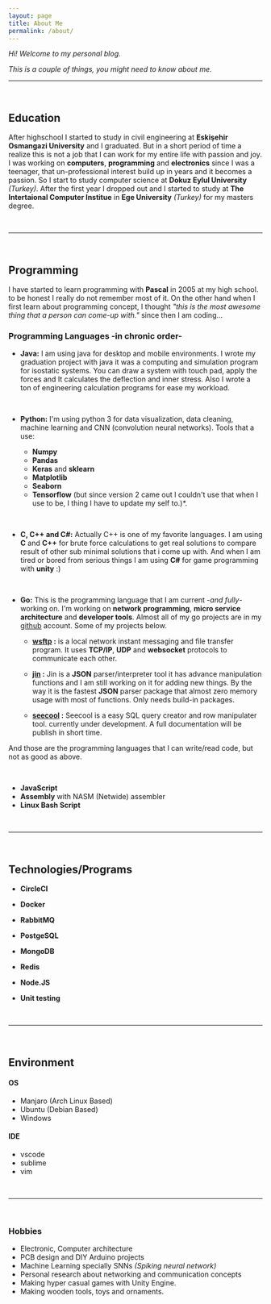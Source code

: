 ```yaml
---
layout: page
title: About Me
permalink: /about/
---
```


_Hi! Welcome to my personal blog._

_This is a couple of things, you might need to know about me._

---

<br>

## Education

After highschool I started to study in civil engineering at **Eskişehir Osmangazi University** and I graduated. But in a short period of time a realize this is not a job that I can work for my entire life with passion and joy. I was working on **computers**, **programming** and **electronics** since I was a teenager, that un-professional interest build up in years and it becomes a passion. So I start to study computer science at **Dokuz Eylul University** _(Turkey)_. After the first year I dropped out and I started to study at **The Intertaional Computer Institue** in **Ege University** _(Turkey)_ for my masters degree.

<br>

---

<br>

## Programming

I have started to learn programming with **Pascal** in 2005 at my high school. to be honest I really do not remember most of it. On the other hand when I first learn about programming concept, I thought _"this is the most awesome thing that a person can come-up with."_ since then I am coding...

### Programming Languages -in chronic order-

-   **Java:** I am using java for desktop and mobile environments. I wrote my graduation project with java it was a computing and simulation program for isostatic systems. You can draw a system with touch pad, apply the forces and It calculates the deflection and inner stress. Also I wrote a ton of engineering calculation programs for ease my workload.

<br>

-   **Python:** I'm using python 3 for data visualization, data cleaning, machine learning and CNN (convolution neural networks).
    Tools that a use:

    -   **Numpy**
    -   **Pandas**
    -   **Keras** and **sklearn**
    -   **Matplotlib**
    -   **Seaborn**
    -   **Tensorflow** (but since version 2 came out I couldn't use that when I use to be, I thing I have to update my self to.)\*.

<br>

-   **C, C++ and C#:** Actually C++ is one of my favorite languages. I am using **C** and **C++** for brute force calculations to get real solutions to compare result of other sub minimal solutions that i come up with. And when I am tired or bored from serious things I am using **C#** for game programming with **unity** :)

<br>

-   **Go:** This is the programming language that I am current -_and fully_- working on. I'm working on **network programming**, **micro service architecture** and **developer tools**. Almost all of my go projects are in my [github](https://github.com/ecoshub) account. Some of my projects below.

    -   **[wsftp](https://github.com/ecoshub/wsftp) :** is a local network instant messaging and file transfer program. It uses **TCP/IP**, **UDP** and **websocket** protocols to communicate each other.

    -   **[jin](https://github.com/ecoshub/jin) :** Jin is a **JSON** parser/interpreter tool it has advance manipulation functions and I am still working on it for adding new things. By the way it is the fastest **JSON** parser package that almost zero memory usage with most of functions. Only needs build-in packages.

    -   **[seecool](https://github.com/ecoshub/seecool) :** Seecool is a easy SQL query creator and row manipulater tool. currently under development. A full documentation will be publish in short time.

And those are the programming languages that I can write/read code, but not as good as above.

<br>

-   **JavaScript**
-   **Assembly** with NASM (Netwide) assembler
-   **Linux Bash Script**

<br>

---

<br>

## Technologies/Programs

-   **CircleCI**
-   **Docker**
-   **RabbitMQ**

-   **PostgeSQL**
-   **MongoDB**
-   **Redis**

-   **Node.JS**
-   **Unit testing**

<br>

---

<br>

## Environment

#### OS

-   Manjaro (Arch Linux Based)
-   Ubuntu (Debian Based)
-   Windows

#### IDE

-   vscode
-   sublime
-   vim

<br>

---

<br>

### Hobbies

-   Electronic, Computer architecture
-   PCB design and DIY Arduino projects
-   Machine Learning specially SNNs _(Spiking neural network)_
-   Personal research about networking and communication concepts
-   Making hyper casual games with Unity Engine.
-   Making wooden tools, toys and ornaments.
